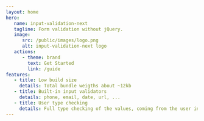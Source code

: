 ```yaml
---
layout: home
hero:
   name: input-validation-next
   tagline: Form validation without jQuery.
   image:
      src: /public/images/logo.png
      alt: input-validation-next logo
   actions:
      - theme: brand
        text: Get Started
        link: /guide
features:
   - title: Low build size
     details: Total bundle weigths about ~12kb
   - title: Built-in input validators
     details: phone, email, date, url, ...
   - title: User type checking
     details: Full type checking of the values, coming from the user in browser (config, functions params)
---
```


<style>
:root {
  --vp-home-hero-name-color: transparent;
  --vp-home-hero-name-background: -webkit-linear-gradient(120deg, #bd34fe 30%, #41d1ff);

  --vp-home-hero-image-background-image: linear-gradient(-45deg, #bd34fe 50%, #47caff 50%);
  --vp-home-hero-image-filter: blur(44px);
}

.main {
	min-height: 300px;
}

.clip {
	font-size: 53px;
}

.VPHero.has-image {
	margin-top: 0;
	margin-bottom: 50px;
}

@media (min-width: 640px) {
  :root {
    --vp-home-hero-image-filter: blur(56px);
  }
}

@media (min-width: 960px) {
  :root {
    --vp-home-hero-image-filter: blur(68px);
  }
}
</style>
